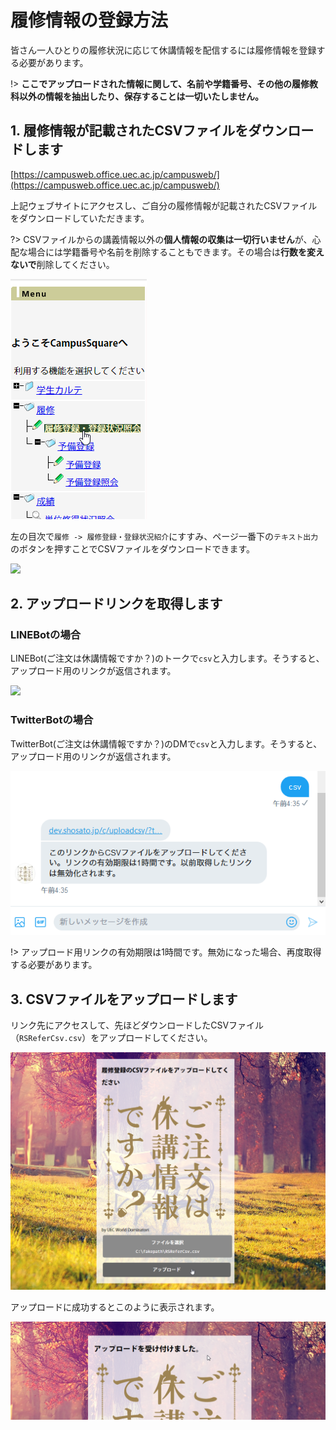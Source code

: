 # 履修情報の登録方法
皆さん一人ひとりの履修状況に応じて休講情報を配信するには履修情報を登録する必要があります。

!> **ここでアップロードされた情報に関して、名前や学籍番号、その他の履修教科以外の情報を抽出したり、保存することは一切いたしません。**


## 1. 履修情報が記載されたCSVファイルをダウンロードします
[https://campusweb.office.uec.ac.jp/campusweb/](https://campusweb.office.uec.ac.jp/campusweb/)

上記ウェブサイトにアクセスし、ご自分の履修情報が記載されたCSVファイルをダウンロードしていただきます。

?> CSVファイルからの講義情報以外の**個人情報の収集は一切行いません**が、心配な場合には学籍番号や名前を削除することもできます。その場合は**行数を変えないで**削除してください。

![](_media/000082.png)

左の目次で`履修 -> 履修登録・登録状況紹介`にすすみ、ページ一番下の`テキスト出力`のボタンを押すことでCSVファイルをダウンロードできます。

![](_media/000083.png)

## 2. アップロードリンクを取得します

### LINEBotの場合
LINEBot(ご注文は休講情報ですか？)のトークで`csv`と入力します。そうすると、アップロード用のリンクが返信されます。

![](_media/000084.png)


### TwitterBotの場合

TwitterBot(ご注文は休講情報ですか？)のDMで`csv`と入力します。そうすると、アップロード用のリンクが返信されます。

![](_media/000087.png)

!> アップロード用リンクの有効期限は1時間です。無効になった場合、再度取得する必要があります。

## 3. CSVファイルをアップロードします

リンク先にアクセスして、先ほどダウンロードしたCSVファイル（`RSReferCsv.csv`）をアップロードしてください。


![](_media/000085.png)

アップロードに成功するとこのように表示されます。

![](_media/000086.png)
